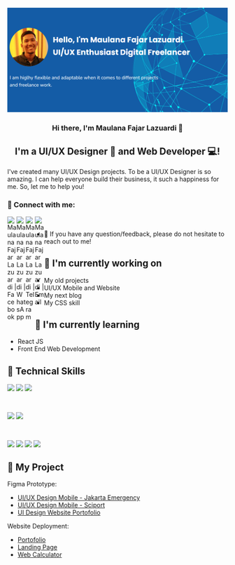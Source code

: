 <p align="center">
  <img src="https://raw.githubusercontent.com/mafalaz/portofolio-ui-ux-designer/main/my-banner-portofolio.png" alt="my banner">
</p>

<h3 align="center">
Hi there, I'm Maulana Fajar Lazuardi</a> 👋
</h3>

<h2 align="center">
I'm a UI/UX Designer 🎨 and Web Developer 💻!
</h2> 

I've created many UI/UX Design projects. To be a UI/UX Designer is so amazing. I can help everyone build their business, it such a happiness for me. So, let me to help you!

### 🤝 Connect with me:

<a href="https://www.facebook.com/fajar.relavaaa"><img align="left" src="https://img.icons8.com/fluency/344/facebook-new.png" alt="Maulana Fajar Lazuardi | Facebook" width="21px"/></a>
<a href="https://api.whatsapp.com/send?phone=628980092235"><img align="left" src="https://img.icons8.com/color/344/whatsapp--v1.png" alt="Maulana Fajar Lazuardi | WhatsApp" width="21px"/></a>
<a href="https://t.me/mafalaz"><img align="left" src="https://img.icons8.com/color/344/telegram-app--v1.png" alt="Maulana Fajar Lazuardi | Telegram" width="21px"/></a>
<a href="mailto:lazuardi264@gmail.com"><img align="left" src="https://img.icons8.com/color/344/gmail--v1.png" alt="Maulana Fajar Lazuardi | Email" width="21px"/></a>
</br>
- 💬 If you have any question/feedback, please do not hesitate to reach out to me!

## 🔭 I'm currently working on

- My old projects
- UI/UX Mobile and Website
- My next blog
- My CSS skill

## 🌱 I'm currently learning

- React JS
- Front End Web Development  

## 💼 Technical Skills

![](https://img.shields.io/badge/Code-React-informational?style=flat&logo=react&color=61DAFB)
![](https://img.shields.io/badge/Code-JavaScript-informational?style=flat&logo=JavaScript&color=F7DF1E)
![](https://img.shields.io/badge/Code-HTML5-informational?style=flat&logo=HTML5&color=E34F26)

</br>

![](https://img.shields.io/badge/Style-Bootstrap-informational?style=flat&logo=Bootstrap&color=7952B3)
![](https://img.shields.io/badge/Style-CSS3-informational?style=flat&logo=CSS3&color=1572B6)


</br>

![](https://img.shields.io/badge/Tools-Figma-informational?style=flat&logo=Figma&color=F24E1E)
![](https://img.shields.io/badge/Tools-NPM-informational?style=flat&logo=NPM&color=CB3837)
![](https://img.shields.io/badge/Tools-Git-informational?style=flat&logo=Git&color=F05032)
![](https://img.shields.io/badge/Tools-GitHub-informational?style=flat&logo=GitHub&color=181717)

## 📝 My Project
Figma Prototype:
- [UI/UX Design Mobile - Jakarta Emergency](https://bit.ly/3vOURR4)
- [UI/UX Design Mobile - Sciport](https://bit.ly/3PixIxy)
- [UI Design Website Portofolio](https://bit.ly/3BNxNpL)

Website Deployment:
- [Portofolio](https://mafalaz.github.io/portofolio/)
- [Landing Page](https://mafalaz.github.io/tim-f36/)
- [Web Calculator](https://mafalaz.github.io/web-calculator/)
